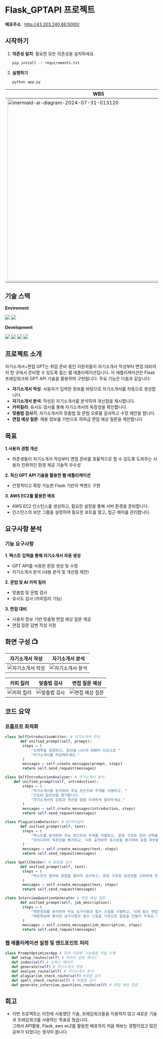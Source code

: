 ﻿# Flask_GPTAPI 프로젝트

**배포주소** : http://43.203.240.66:5000/

## 시작하기

1. **의존성 설치**: 필요한 모든 의존성을 설치하세요.
   ```bash
   pip install -r requirements.txt

   ```
2. **실행하기**
   ```bash
   python app.py
   ```

| WBS | WireFrame |
| --- | --- |
| <img src="https://github.com/user-attachments/assets/5cbb9120-3fc8-4315-ad76-a984e5160721" alt="mermaid-ai-diagram-2024-07-31-013120" style="width: 600px;"> | <img src="https://github.com/user-attachments/assets/4cdd0935-f72b-48e1-8f8c-8c2c51627d83" alt="WireFrame" style="width: 300px;"> |



## 기술 스택
**Enviroment**  

<img src="https://img.shields.io/badge/Visual Studio Code-2F80ED?style=for-the-badge&logo=VSC&logoColor=white">  <img src="https://img.shields.io/badge/github-181717?style=for-the-badge&logo=github&logoColor=white">


**Development** 

<img src="https://img.shields.io/badge/html5-E34F26?style=for-the-badge&logo=html5&logoColor=white"> <img src="https://img.shields.io/badge/css3-1572B6?style=for-the-badge&logo=css3&logoColor=white"> <img src="https://img.shields.io/badge/flask-FF9900?style=for-the-badge&logo=flask&logoColor=white"> <img src="https://img.shields.io/badge/amazonec2-000000?style=for-the-badge&logo=amazonec2&logoColor=white"> 


## 프로젝트 소개
자기소개서+면접 GPT는 취업 준비 중인 지원자들이 자기소개서 작성부터 면접 대비까지 한 곳에서 준비할 수 있도록 돕는 웹 애플리케이션입니다. 이 애플리케이션은 Flask 프레임워크와 GPT API 기술을 활용하여 구현됩니다. 주요 기능은 다음과 같습니다:

- **자기소개서 작성**: 사용자가 입력한 정보를 바탕으로 자기소개서를 자동으로 생성합니다.
- **자기소개서 분석**: 작성된 자기소개서를 분석하여 개선점을 제시합니다.
- **카피킬러**: 유사도 검사를 통해 자기소개서의 독창성을 확인합니다.
- **맞춤법 검사기**: 자기소개서의 맞춤법 및 문법 오류를 검사하고 수정 제안을 합니다.
- **면접 예상 질문**: 채용 정보를 기반으로 하여금 면접 예상 질문을 제안합니다
  
## 목표
**1.사용자 경험 개선**
   - 취준생들이 자기소개서 작성부터 면접 준비를 효율적으로 할 수 있도록 도와주는 사용자 친화적인 환경 제공 기술적 우수성
     
**2. 최신 GPT API 기술을 활용한 웹 애플리케이션**
   - 안정적이고 확장 가능한 Flask 기반의 백엔드 구현
     
**3. AWS EC2를 활용한 배포**
   - AWS EC2 인스턴스를 생성하고, 필요한 설정을 통해 서버 환경을 준비합니다.
   - 인스턴스의 보안 그룹을 설정하여 필요한 포트를 열고, 접근 제어를 관리합니다.
     
## 요구사항 분석
### 기능 요구사항
**1. 텍스트 입력을 통해 자기소개서 자동 생성**
   - GPT API를 사용한 문장 생성 및 수정
   - 자기소개서 분석 (내용 분석 및 개선점 제안)

**2. 문법 및 AI 카피 킬러**
   - 맞춤법 및 문법 검사 
   - 유사도 검사 (카피킬러 기능)
     
**3. 면접 대비**
   - 사용자 정보 기반 맞춤형 면접 예상 질문 제공
   - 면접 질문 답변 작성 지원



 ## 화면 구성 📺

| 자기소개서 작성 | 자기소개서 분석  |
| --- | --- |
| ![자기소개서 작성](https://github.com/user-attachments/assets/f7caafb8-c0b7-431a-b748-bb69357f1f63) | ![자기소개서 분석](https://github.com/user-attachments/assets/91461315-e3b1-4921-876c-bb20fd74ba28)




| 카피 킬러 | 맞춤법 검사 | 면접 질문 예상 |
| --- | --- | -- |
| ![카피 킬러](https://github.com/user-attachments/assets/c4542b40-5156-4a81-a23f-2c13c6454ed0) | ![맞춤법 검사](https://github.com/user-attachments/assets/c53eb6e1-aace-4155-8c28-0f3335ba6264) | ![면접 예상 질문](https://github.com/user-attachments/assets/4df4b35b-35c2-4ca5-a5d8-b4d8e89e9351)


 


## 코드 요약
### 프롬프트 최적화
```python
class SelfIntroductionWriter: # 자기소개서 작성
       def unified_prompt(self, prompt):
        steps = (
            "소제목을 포함하고, 문단을 나누어 500자 이상으로 "
            "자기소개서를 작성해주세요."
        )
        messages = self.create_messages(prompt, steps)
        return self.send_request(messages)

class SelfIntroductionAnalyzer: # 자기소개서 분석
    def unified_prompt(self, introduction):
        steps = (
            "자기소개서를 분석하여 주요 포인트와 주제를 식별하고, "
            "구조와 일관성을 평가합니다. "
            "자기소개서의 강점과 개선할 점을 자세하게 알려주세요."
        )
        messages = self.create_messages(introduction, steps)
        return self.send_request(messages)

class PlagiarismDetector: # AI카피킬러
       def unified_prompt(self, text):
        steps = (
            "텍스트를 분석하여 주요 포인트와 주제를 식별하고, 문장 구조와 단어 선택을 평가합니다. "
            "아이디어의 독창성을 평가하고, 다른 출처와의 유사성을 평가하여 표절 여부를 판단해주세요."
        )
        messages = self.create_messages(text, steps)
        return self.send_request(messages)

class SpellChecker: # 맞춤법 검사
       def unified_prompt(self, text):
        steps = (
            "텍스트의 철자와 문법을 철저히 검사하고, 문장 구조와 일관성을 고려하여 전체 텍스트를 평가해주세요."
        )
        messages = self.create_messages(text, steps)
        return self.send_request(messages)

class InterviewQuestionGenerator # 면접 예상 질문
       def unified_prompt(self, job_description):
        steps = (
            "채용정보를 분석하여 주요 요구사항과 필수 스킬을 식별하고, 이에 맞는 면접 질문을 생성합니다. "
            "채용정보에 명시된 요구사항과 필수 스킬을 기반으로 질문을 만들어 주세요."
        )
        messages = self.create_messages(job_description, steps)
        return self.send_request(messages)
```
    
### 웹 애플리케이션 설정 및 엔드포인트 처리
```python
class PromptOptimizerApp # 위의 다양한 기능들을 작업 수행
   def setup_routes(self) # 라우트 설정 메서드
   def index(self) # 인덱스 페이지
   def generate(self) # 자기소개서 작성 
   def analyze_route(self) # 자기소개서 분석
   def plagiarism_check_route(self) #표절 검사
   def spell_check_route(self) # 맞춤법 검사
   def generate_interview_questions_route(self) # 면접 예상 질문

```

## 회고
- 이번 프로젝트는 이전에 사용했던 기술, 프레임워크들을 이용하지 않고 새로운 기술과 프레임워크를 사용하는 목표로 뒀습니다. </br>
그래서 API활용, Flask, aws ec2를 활용한 배포까지 처음 해보는 경험이었고 많은 공부가 되었다는 생각이 듭니다.
